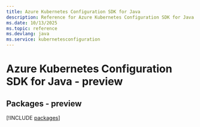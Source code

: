 ```yaml
---
title: Azure Kubernetes Configuration SDK for Java
description: Reference for Azure Kubernetes Configuration SDK for Java
ms.date: 10/13/2025
ms.topic: reference
ms.devlang: java
ms.service: kubernetesconfiguration
---
```

# Azure Kubernetes Configuration SDK for Java - preview
## Packages - preview
[!INCLUDE [packages](kubernetes-configuration-index.md)]